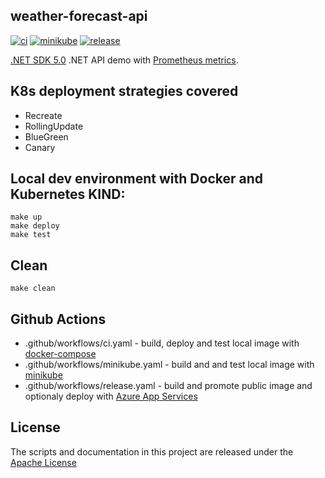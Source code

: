 ## weather-forecast-api

[![ci](https://github.com/atrakic/weather-forecast-api/actions/workflows/ci.yaml/badge.svg)](https://github.com/atrakic/weather-forecast-api/actions/workflows/ci.yaml)
[![minikube](https://github.com/atrakic/weather-forecast-api/actions/workflows/minikube.yaml/badge.svg)](https://github.com/atrakic/weather-forecast-api/actions/workflows/minikube.yaml)
[![release](https://github.com/atrakic/weather-forecast-api/actions/workflows/release.yaml/badge.svg)](https://github.com/atrakic/weather-forecast-api/actions/workflows/release.yaml)

[.NET SDK 5.0](https://dotnet.microsoft.com/download/dotnet/5..0) .NET API demo with [Prometheus metrics](https://github.com/prometheus-net/prometheus-net).

## K8s deployment strategies covered
- Recreate
- RollingUpdate
- BlueGreen
- Canary

## Local dev environment with Docker and Kubernetes KIND:

```
make up
make deploy
make test
```

## Clean

```
make clean
```

## Github Actions
- .github/workflows/ci.yaml - build, deploy and test local image with [docker-compose](https://docs.docker.com/compose/)
- .github/workflows/minikube.yaml - build and and test local image with [minikube](https://minikube.sigs.k8s.io/docs/)
- .github/workflows/release.yaml - build and promote public image and optionaly deploy with [Azure App Services](https://learn.microsoft.com/en-us/azure/app-service/)

## License
The scripts and documentation in this project are released under the [Apache License](LICENSE)
